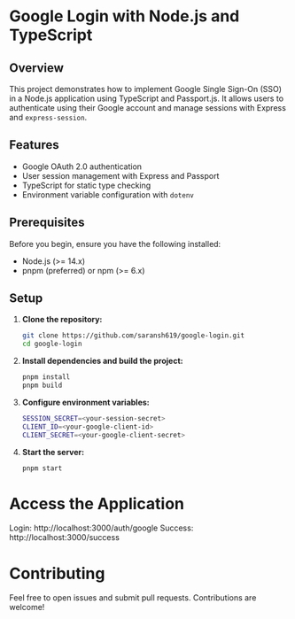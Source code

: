# Google Login with Node.js and TypeScript

## Overview

This project demonstrates how to implement Google Single Sign-On (SSO) in a Node.js application using TypeScript and Passport.js. It allows users to authenticate using their Google account and manage sessions with Express and `express-session`.

## Features

- Google OAuth 2.0 authentication
- User session management with Express and Passport
- TypeScript for static type checking
- Environment variable configuration with `dotenv`

## Prerequisites

Before you begin, ensure you have the following installed:

- Node.js (>= 14.x)
- pnpm (preferred) or npm (>= 6.x)

## Setup

1. **Clone the repository:**

   ```bash
   git clone https://github.com/saransh619/google-login.git
   cd google-login
   ```

2. **Install dependencies and build the project:**

   ```bash
   pnpm install
   pnpm build

   ```

3. **Configure environment variables:**

   ```bash
   SESSION_SECRET=<your-session-secret>
   CLIENT_ID=<your-google-client-id>
   CLIENT_SECRET=<your-google-client-secret>
   ```

4. **Start the server:**

   ```bash
   pnpm start
   ```

# Access the Application

Login: http://localhost:3000/auth/google
Success: http://localhost:3000/success

# Contributing

Feel free to open issues and submit pull requests. Contributions are welcome!
